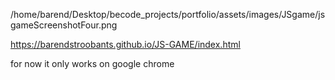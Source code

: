 /home/barend/Desktop/becode_projects/portfolio/assets/images/JSgame/jsgameScreenshotFour.png

https://barendstroobants.github.io/JS-GAME/index.html

for now it only works on google chrome
